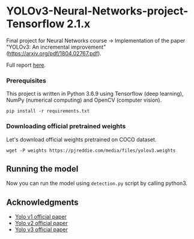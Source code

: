 # YOLOv3-Neural-Networks-project-Tensorflow 2.1.x
Final project for Neural Networks course -> Implementation of the paper "YOLOv3: An incremental improvement" (https://arxiv.org/pdf/1804.02767.pdf).

Full report [here](https://github.com/GianRomani/YOLOv3-Neural-Networks-project-/blob/main/NNs'%20Project%20Report%20-%20NN%2020_21%20-%20Romani%20Telinoiu%20.pdf).

### Prerequisites
This project is written in Python 3.6.9 using Tensorflow (deep learning), NumPy (numerical computing) and OpenCV (computer vision).

```
pip install -r requirements.txt
```

### Downloading official pretrained weights
Let's download official weights pretrained on COCO dataset. 

```
wget -P weights https://pjreddie.com/media/files/yolov3.weights
```

## Running the model
Now you can run the model using `detection.py` script by calling python3.

## Acknowledgments
* [Yolo v1 official paper](https://arxiv.org/pdf/1506.02640.pdf)
* [Yolo v2 official paper](https://arxiv.org/pdf/1612.08242v1.pdf)
* [Yolo v3 official paper](https://arxiv.org/pdf/1804.02767v1.pdf)
